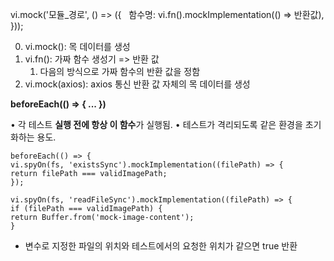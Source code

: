 vi.mock('모듈_경로', () => ({
  함수명: vi.fn().mockImplementation(() => 반환값),
}));

0. vi.mock(): 목 데이터를 생성
1. vi.fn(): 가짜 함수 생성기 => 반환 값
	1. 다음의 방식으로 가짜 함수의 반환 값을 정함
2. vi.mock(axios): axios 통신 반환 값 자체의 목 데이터를 생성 

**beforeEach(() => { ... })**

• 각 테스트 **실행 전에 항상 이 함수**가 실행됨.
• 테스트가 격리되도록 같은 환경을 초기화하는 용도.

```
beforeEach(() => {
vi.spyOn(fs, 'existsSync').mockImplementation((filePath) => {
return filePath === validImagePath;
});

vi.spyOn(fs, 'readFileSync').mockImplementation((filePath) => {
if (filePath === validImagePath) {
return Buffer.from('mock-image-content');
}	
```
- 변수로 지정한 파일의 위치와 테스트에서의 요청한 위치가 같으면 true 반환

